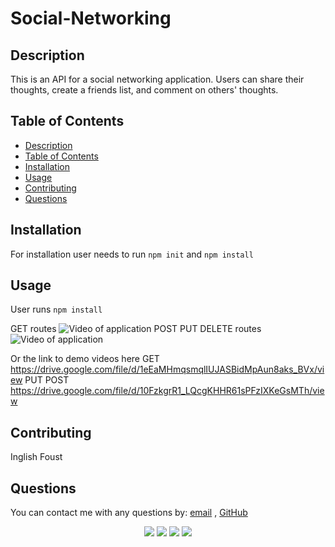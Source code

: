 # Social-Networking

## Description

This is an API for a social networking application.  Users can share their thoughts, create a  friends list, and comment on others' thoughts.

## Table of Contents
- [Description](#description)
- [Table of Contents](#table-of-contents)
- [Installation](#installation)
- [Usage](#usage)
- [Contributing](#contributing)
- [Questions](#questions)

## Installation

For installation user needs to run ```npm init``` and ```npm install```

## Usage

User runs ```npm install```


GET routes
![Video of application](./assets/gifs/GETroutes.gif)
POST PUT DELETE routes
![Video of application](./assets/gifs/POSTPUTroutes.gif)

Or the link to demo videos here
GET
https://drive.google.com/file/d/1eEaMHmqsmqlIUJASBidMpAun8aks_BVx/view
PUT POST
https://drive.google.com/file/d/10FzkgrR1_LQcgKHHR61sPFzIXKeGsMTh/view


## Contributing

Inglish Foust

## Questions

You can contact me with any questions by: [email](mailto:inglish.foust5@gmail.com) , [GitHub](https://github.com/inglish2022)<br />

<p align="center">
    <img src="https://img.shields.io/badge/javascript-yellow" />
    <img src="https://img.shields.io/badge/express-orange" />
    <img src="https://img.shields.io/badge/MongoDB-blue"  />
    <img src="https://img.shields.io/badge/mongoose-red"  />
  
</p>




